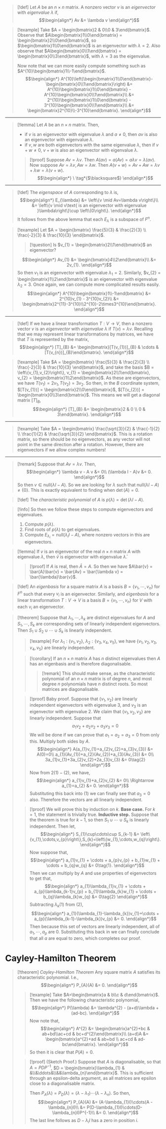 >[!def]
>Let $A$ be an $n\times n$ matrix. A nonzero vector $v$ is an *eigenvector* with *eigenvalue* $\lambda$ if,
>$$\begin{align*}
>Av &= \lambda v
>\end{align*}$$

>[!example]
>Take $A = \begin{bmatrix}2 & 0\\0 & 3\end{bmatrix}$.
>Observe that $A\begin{bmatrix}1\\0\end{bmatrix} = \begin{bmatrix}2\\0\end{bmatrix}$, so $\begin{bmatrix}1\\0\end{bmatrix}$ is an eigenvector with $\lambda=2$.
>Also observe that $A\begin{bmatrix}0\\1\end{bmatrix} = \begin{bmatrix}0\\3\end{bmatrix}$, with $\lambda=3$ as the eigenvalue.
>
>Now note that we can more easily compute something such as $A^{10}\begin{bmatrix}1\\-1\end{bmatrix}$.
>$$\begin{align*}
>A^{10}\left(\begin{bmatrix}1\\0\end{bmatrix}-\begin{bmatrix}0\\1\end{bmatrix}\right) &= A^{10}\begin{bmatrix}1\\0\end{bmatrix} - A^{10}\begin{bmatrix}0\\1\end{bmatrix}\\
>&= 2^{10}\begin{bmatrix}1\\0\end{bmatrix} - 3^{10}\begin{bmatrix}0\\1\end{bmatrix}\\
>&= \begin{bmatrix}2^{10}\\-3^{10}\end{bmatrix}.
\end{align*}$$

---

>[!lemma]
>Let $A$ be an $n\times n$ matrix. Then,
>- if $v$ is an eigenvector with eigenvalue $\lambda$ and $a\ne 0$, then $av$ is also an eigenvector with eigenvalue $\lambda$.
>- if $v,w$ are both eigenvectors with the same eigenvalue $\lambda$, then if $v+w\ne 0$, $v+w$ is also an eigenvector with eigenvalue $\lambda$.
>
>>[!proof]
>>Suppose $Av=\lambda v$. Then $A(av) = a(Av) = a\lambda v = \lambda(av)$.
>>Now suppose $Av = \lambda v, Aw = \lambda w$. Then $A(v+w) = Av+Aw = \lambda v + \lambda w = \lambda(v+w)$.
>>$$\begin{align*}
\ \tag*{$\blacksquare$}
\end{align*}$$

---

>[!def]
>The *eigenspace* of $A$ corresponding to $\lambda$ is,
>$$\begin{align*}
>E_{\lambda} &= \left\{v \mid Av=\lambda v\right\}\\
>&= \left\{v \mid v\text{ is an eigenvector with eigenvalue }\lambda\right\}\cup \left\{0\right\}.
>\end{align*}$$
>It follows from the above lemma that each $E_{\lambda}$ is a subspace of $F^{n}$.

>[!example]
>Let $A = \begin{bmatrix} \frac{5}{3} & \frac{2}{3} \\ \frac{-2}{3} & \frac{10}{3} \end{bmatrix}$.
>>[!question]
>>Is $v_{1} = \begin{bmatrix}2\\1\end{bmatrix}$ an eigenvector?
>
>$$\begin{align*}
>Av_{1} &= \begin{bmatrix}4\\2\end{bmatrix}\\
>&= 2v_{1}.
>\end{align*}$$
>So then $v_{1}$ is an eigenvector with eigenvalue $\lambda_{1}=2$.
>Similarly, $v_{2} = \begin{bmatrix}1\\2\end{bmatrix}$ is an eigenvector with eigenvalue $\lambda_{2} = 3$.
>Once again, we can compute more complicated results easily.
>$$\begin{align*}
>A^{10}\begin{bmatrix}1\\-1\end{bmatrix} &= 2^{10}v_{1} - 3^{10}v_{2}\\
>&= \begin{bmatrix}2^{11}-3^{10}\\2^{10}-2\times3^{10}\end{bmatrix}.
\end{align*}$$

---

>[!def]
>If we have a linear transformation $T : V \longrightarrow V$, then a nonzero vector $v$ is an *eigenvector* with *eigenvalue* $\lambda$ if $T(v)=\lambda v$.
>Recalling that we may represent linear transformations by matrices, we have that $T$ is represented by the matrix,
>$$\begin{align*}
>[T]_{B} &= \begin{bmatrix}[T(v_{1})]_{B} & \cdots & [T(v_{n})]_{B}\end{bmatrix}.
>\end{align*}$$

>[!example]
>Take $A = \begin{bmatrix} \frac{5}{3} & \frac{2}{3} \\ \frac{-2}{3} & \frac{10}{3} \end{bmatrix}$, and take the basis $B = \left\{v_{1},v_{2}\right\}, v_{1} = \begin{bmatrix}2\\1\end{bmatrix}, v_{2} = \begin{bmatrix}1\\2\end{bmatrix}$.
>As these are eigenvectors, we have $T(v_{1}) = 2v_{1},T(v_{2}) = 3v_{2}$. So then, in the $B$ coordinate system, $[T(v_{1})] = \begin{bmatrix}2\\0\end{bmatrix}$, $[T(v_{2})] = \begin{bmatrix}0\\3\end{bmatrix}$. This means we will get a diagonal matrix $[T]_B$,
>$$\begin{align*}
>[T]_{B} &= \begin{bmatrix}2 & 0 \\ 0 & 3\end{bmatrix}.
\end{align*}$$

---

>[!example]
>Take $A = \begin{bmatrix} \frac{\sqrt{3}}{2} & \frac{-1}{2} \\ \frac{1}{2} & \frac{\sqrt{3}}{2} \end{bmatrix}$. This is a rotation matrix, so there should be no eigenvectors, as any vector will not point in the same direction after a rotation.
>However, there are eigenvectors if we allow complex numbers!

---

>[!remark]
>Suppose that $Av = \lambda v$. Then,
>$$\begin{align*}
>\lambda v - A v &= 0\\
>(\lambda I - A)v &= 0.
>\end{align*}$$
>So then $v\in \text{null}(\lambda I - A)$. So we are looking for $\lambda$ such that $\text{null}(\lambda I - A) \ne \left\{0\right\}$. This is exactly equivalent to finding when $\det(A) = 0$.

>[!def]
>The *characteristic polynomial* of $A$ is $p(\lambda) = \det(\lambda I - A)$.

>[!info]
>So then we follow these steps to compute eigenvectors and eigenvalues.
>1. Compute $p(\lambda)$.
>2. Find roots of $p(\lambda)$ to get eigenvalues.
>3. Compute $E_{\lambda_{i}} = \text{null}(\lambda_{i}I - A)$, where nonzero vectors in this are eigenvectors.

>[!lemma]
>If $v$ is an eigenvector of the real $n\times n$ matrix $A$ with eigenvalue $\lambda$, then $\bar{v}$ is eigenvector with eigenvalue $\bar{\lambda}$.
>
>>[!proof]
>>If $A$ is real, then $\bar{A}=A$. So then we have $A\bar{v} = \bar{A}\bar{v} = \bar{Av} = \bar{\lambda v} = \bar{\lambda}\bar{v}$.

>[!def]
>An *eigenbasis* for a square matrix $A$ is a basis $B = \left\{v_{1},\cdots,v_{n}\right\}$ for $F^{n}$ such that every $v_{i}$ is an eigenvector.
>Similarly, and *eigenbasis* for a linear transformation $T : V \longrightarrow V$ is a basis $B = \left\{v_{1},\cdots,v_{n}\right\}$ for $V$ with each $v_{i}$ an eigenvector.


>[!theorem]
>Suppose that $\lambda_{1},\cdots,\lambda_{k}$ are distinct eigenvalues for $A$ and $S_{1},\cdots ,S_{k}$ are corresponding sets of linearly independent eigenvectors. Then $S_{1}\cup S_{2}\cup\cdots\cup S_{k}$ is linearly independent.
>
>>[!example]
>>For $\lambda_{1}: \left\{v_{1},v_{2}\right\}$, $\lambda_{2}: \left\{v_{3},v_{4},v_{5}\right\}$, we have $\left\{v_{1},v_{2},v_{3},v_{4},v_{5}\right\}$ are linearly independent.
> 
>>[!corollary]
>>If an $n\times n$ matrix $A$ has $n$ distinct eigenvalues then $A$ has an eigenbasis and is therefore diagonalisable.
>>
>>>[!remark]
>>>This should make sense, as the characteristic polynomial of an  $n\times n$ matrix is of degree $n$, and most degree $n$ polynomials have $n$ distinct roots. So most matrices are diagonalisable.
> 
>>[!proof] Baby proof.
>>Suppose that $\left\{v_{1},v_{2}\right\}$ are linearly independent eigenvectors with eigenvalue 3, and $v_{3}$ is an eigenvector with eigenvalue $2$.
>>We claim that $\left\{v_{1},v_{2},v_{3}\right\}$ are linearly independent.
>>Suppose that
>>$$a_{1}v_{2}+a_{2}v_{2}+a_{3}v_{3}=0\tag{1}$$
>>We will be done if we can prove that $a_{1}=a_{2}=a_{3}=0$ from only this.
>>Multiply both sides by $A$.
>>$$\begin{align*}
>>A(a_{1}v_{1}+a_{2}v_{2}+a_{3}v_{3}) &= A(0)=0\\
>>a_{1}(Av_{1})+a_{2}(Av_{2})+a_{3}(Av_{3}) &= 0\\
>>3a_{1}v_{1}+3a_{2}v_{2}+2a_{3}v_{3} &= 0\tag{2}
>>\end{align*}$$
>>Now from $2(1)-(2)$, we have,
>>$$\begin{align*}
>>a_{1}v_{1}+a_{2}v_{2} &= 0\\
>>\Rightarrow a_{1}=a_{2} &= 0.
>>\end{align*}$$
>>Substituting this back into $(1)$ we can finally see that $a_{3}=0$ also. Therefore the vectors are all linearly independent.
> 
>>[!proof]
>> We will prove this by induction on $k$.
>> **Base case.**
>> For $k=1$, the statement is trivially true.
>> **Inductive step.**
>> Suppose that the theorem is true for $k-1$, so then $S_{1}\cup\cdots\cup S_{k}$ is linearly independent. Then let,
>> $$\begin{align*}
>> S_{1}\cup\cdots\cup S_{k-1} &= \left\{v_{1},\cdots,v_{p}\right\},S_{k}=\left\{w_{1},\cdots,w_{q}\right\}.
>> \end{align*}$$
>> Now suppose that,
>> $$\begin{align*}
>> a_{1}v_{1} + \cdots + a_{p}v_{p} + b_{1}w_{1} + \cdots + b_{q}w_{q} &= 0\tag{1}.
>> \end{align*}$$
>> Then we can multiply by $A$ and use properties of eigenvectors to get that,
>> $$\begin{align*}
>> a_{1}\lambda_{1}v_{1} + \cdots + a_{p}\lambda_{k-1}v_{p} + b_{1}\lambda_{k}w_{1} + \cdots + b_{q}\lambda_{k}w_{q} &= 0\tag{2}
>> \end{align*}$$
>> Subtracting $\lambda_{k} (1)$ from $(2)$,
>> $$\begin{align*}
>> a_{1}(\lambda_{1}-\lambda_{k})v_{1}+\cdots + a_{p}(\lambda_{k-1}-\lambda_{k})v_{p} &= 0.
>> \end{align*}$$
>> Then because this set of vectors are linearly independent, all of $a_{1},\cdots, a_{p}$ are $0$. Substituting this back in we can finally conclude that all $a$ are equal to zero, which completes our proof.

# Cayley-Hamilton Theorem

>[!theorem]
>*Cayley-Hamilton Theorem*
>Any square matrix $A$ satisfies its characteristic polynomial.
>I.e.,
>$$\begin{align*}
>P_{A}(A) &= 0.
>\end{align*}$$
> 
>>[!example]
>>Take $A=\begin{bmatrix}a & b\\c & d\end{bmatrix}$.
>>Then we have the following characteristic polynomial,
>>$$\begin{align*}
>>P(\lambda) &= \lambda^{2} - (a+d)\lambda + (ad-bc).
>>\end{align*}$$
>>Now note that,
>>$$\begin{align*}
>>A^{2} &= \begin{bmatrix}a^{2}+bc & ab+bd\\ac+cd & bc+d^{2}\end{bmatrix}\\
>>(a+d)A &= \begin{bmatrix}a^{2}+ad & ab+bd \\ ac+cd & ad-bc\end{bmatrix}.
>>\end{align*}$$
>>So then it is clear that $P(A)=0$.
> 
>>[!proof] (Sketch Proof.)
>>Suppose that $A$ is diagonalisable, so that $A=PDP^{-1}$, $D = \begin{bmatrix}\lambda_{1} & &\\&\ddots&\\&&\lambda_{n}\end{bmatrix}$. This is sufficient through an epsilon-delta argument, as all matrices are epsilon close to a diagonalisable matrix.
>>
>>Then $P_{A}(\lambda) = P_{D}(\lambda) = (\lambda-\lambda_{1})\cdots(\lambda-\lambda_{n})$. So then,
>>$$\begin{align*}
>>P_{A}(A) &= (A-\lambda_{1}I)\cdots(A - \lambda_{n}I)\\
>>&= P(D-\lambda_{1}I)\cdots(D-\lambda_{n}I)P^{-1}\\
>>&= 0.
>>\end{align*}$$
>>The last line follows as $D-\lambda_{i}I$ has a zero in position $i$. 
